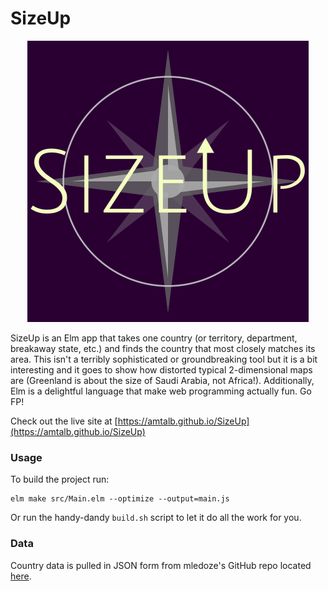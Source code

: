 # SizeUp
<p align="center"><img src="sizeup.png" /></p>


SizeUp is an Elm app that takes one country (or territory, department, breakaway state, etc.) and finds the country that most closely matches its area. This isn't a terribly sophisticated or groundbreaking tool but it is a bit interesting and it goes to show how distorted typical 2-dimensional maps are (Greenland is about the size of Saudi Arabia, not Africa!). Additionally, Elm is a delightful language that make web programming actually fun. Go FP!

Check out the live site at [https://amtalb.github.io/SizeUp](https://amtalb.github.io/SizeUp)

### Usage
To build the project run:
```
elm make src/Main.elm --optimize --output=main.js
```

Or run the handy-dandy `build.sh` script to let it do all the work for you.

### Data
Country data is pulled in JSON form from mledoze's GitHub repo located [here](https://github.com/mledoze/countries).